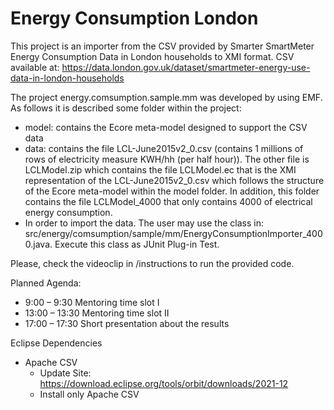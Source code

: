 # Energy Consumption London

This project is an importer from the CSV provided by Smarter SmartMeter Energy Consumption Data in London households to XMI format.
CSV available at: https://data.london.gov.uk/dataset/smartmeter-energy-use-data-in-london-households

The project energy.comsumption.sample.mm was developed by using EMF. As follows it is described some folder within the project:
  - model: contains the Ecore meta-model designed to support the CSV data
  - data: contains the file LCL-June2015v2_0.csv (contains 1 millions of rows of electricity measure KWH/hh (per half hour)). The other file is LCLModel.zip which contains the file LCLModel.ec that is the XMI representation of the LCL-June2015v2_0.csv which follows the structure of the Ecore meta-model within the model folder. In addition, this folder contains the file LCLModel_4000 that only contains 4000 of electrical energy consumption.
  - In order to import the data. The user may use the class in: src/energy/comsumption/sample/mm/EnergyConsumptionImporter_4000.java. Execute this class as JUnit Plug-in Test.

Please, check the videoclip in /instructions to run the provided code.

Planned Agenda: 

- 9:00 – 9:30 Mentoring time slot I
- 13:00 – 13:30 Mentoring time slot II
- 17:00 – 17:30 Short presentation about the results

Eclipse Dependencies
  - Apache CSV
    - Update Site: https://download.eclipse.org/tools/orbit/downloads/2021-12
    -  Install only Apache CSV

